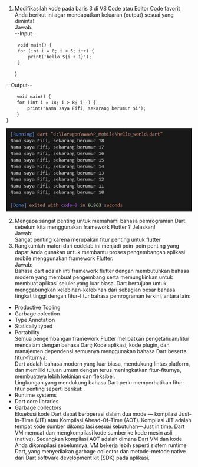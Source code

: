 1. Modifikasilah kode pada baris 3 di VS Code atau Editor Code favorit Anda berikut ini agar mendapatkan keluaran (output) sesuai yang diminta!      
Jawab:   
--Input--   

        void main() { 
        for (int i = 0; i < 5; i++) { 
            print('hello ${i + 1}'); 
        } 
    }
  
--Output--  

        void main() {
        for (int i = 18; i > 8; i--) {
            print('Nama saya Fifi, sekarang berumur $i');
        }
    }

<img src = "Soal 1.png" >

2. Mengapa sangat penting untuk memahami bahasa pemrograman Dart sebelum kita menggunakan framework Flutter ? Jelaskan!  
Jawab:  
Sangat penting karena merupakan fitur penting untuk flutter 
3. Rangkumlah materi dari codelab ini menjadi poin-poin penting yang dapat Anda gunakan untuk membantu proses pengembangan aplikasi mobile menggunakan framework Flutter.  
Jawab:  
Bahasa dart adalah inti framework flutter dengan membutuhkan bahasa modern yang membuat pengembang serta memungkinkan untuk membuat aplikasi seluler yang luar biasa. 
Dart bertujuan untuk menggabungkan kelebihan-kelebihan dari sebagian besar bahasa tingkat tinggi dengan fitur-fitur bahasa pemrograman terkini, antara lain: 
- Productive Tooling 
- Garbage colection 
- Type Annotation
- Statically typed
- Portability  
Semua pengembangan framework Flutter melibatkan pengetahuan/fitur mendalam dengan bahasa Dart; Kode aplikasi, kode plugin, dan manajemen dependensi semuanya menggunakan bahasa Dart beserta fitur-fiturnya.  
Dart adalah bahasa modern yang luar biasa, mendukung lintas platform, dan memiliki tujuan umum dengan terus meningkatkan fitur-fiturnya, membuatnya lebih kekinian dan fleksibel.   
Lingkungan yang mendukung bahasa Dart perlu memperhatikan fitur-fitur penting seperti berikut:  
- Runtime systems 
- Dart core libraries 
- Garbage collectors  
Eksekusi kode Dart dapat beroperasi dalam dua mode — kompilasi Just-In-Time (JIT) atau Kompilasi Ahead-Of-Time (AOT). Kompilasi JIT adalah tempat kode sumber dikompilasi sesuai kebutuhan—Just in time. Dart VM memuat dan mengkompilasi kode sumber ke kode mesin asli (native). Sedangkan kompilasi AOT adalah dimana Dart VM dan kode Anda dikompilasi sebelumnya, VM bekerja lebih seperti sistem runtime Dart, yang menyediakan garbage collector dan metode-metode native dari Dart software development kit (SDK) pada aplikasi.
